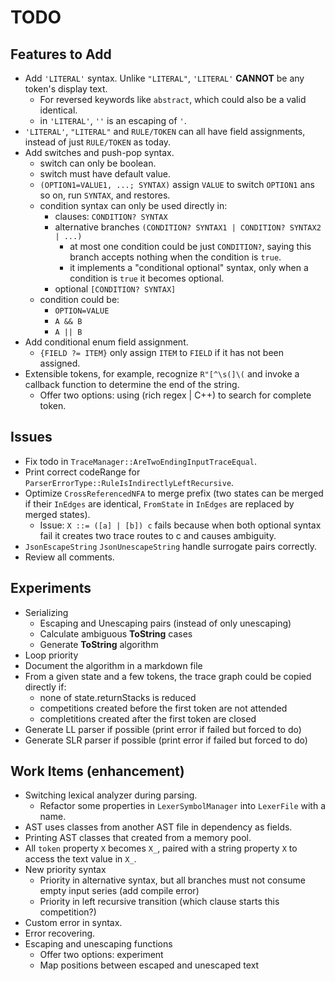 # TODO

## Features to Add

- Add `'LITERAL'` syntax. Unlike `"LITERAL"`, `'LITERAL'` **CANNOT** be any token's display text.
  - For reversed keywords like `abstract`, which could also be a valid identical.
  - in `'LITERAL'`, `''` is an escaping of `'`.
- `'LITERAL'`, `"LITERAL"` and `RULE/TOKEN` can all have field assignments, instead of just `RULE/TOKEN` as today.
- Add switches and push-pop syntax.
  - switch can only be boolean.
  - switch must have default value.
  - `(OPTION1=VALUE1, ...; SYNTAX)` assign `VALUE` to switch `OPTION1` ans so on, run `SYNTAX`, and restores.
  - condition syntax can only be used directly in:
    - clauses: `CONDITION? SYNTAX`
    - alternative branches `(CONDITION? SYNTAX1 | CONDITION? SYNTAX2 | ...)`
      - at most one condition could be just `CONDITION?`, saying this branch accepts nothing when the condition is `true`.
      - it implements a "conditional optional" syntax, only when a condition is `true` it becomes optional.
    - optional `[CONDITION? SYNTAX]`
  - condition could be:
    - `OPTION=VALUE`
    - `A && B`
    - `A || B`
- Add conditional enum field assignment.
  - `{FIELD ?= ITEM}` only assign `ITEM` to `FIELD` if it has not been assigned.
- Extensible tokens, for example, recognize `R"[^\s(]\(` and invoke a callback function to determine the end of the string.
  - Offer two options: using (rich regex | C++) to search for complete token.

## Issues

- Fix todo in `TraceManager::AreTwoEndingInputTraceEqual`.
- Print correct codeRange for `ParserErrorType::RuleIsIndirectlyLeftRecursive`.
- Optimize `CrossReferencedNFA` to merge prefix (two states can be merged if their `InEdges` are identical, `FromState` in `InEdges` are replaced by merged states).
  - Issue: `X ::= ([a] | [b]) c` fails because when both optional syntax fail it creates two trace routes to c and causes ambiguity.
- `JsonEscapeString` `JsonUnescapeString` handle surrogate pairs correctly.
- Review all comments.

## Experiments

- Serializing
  - Escaping and Unescaping pairs (instead of only unescaping)
  - Calculate ambiguous **ToString** cases
  - Generate **ToString** algorithm
- Loop priority
- Document the algorithm in a markdown file
- From a given state and a few tokens, the trace graph could be copied directly if:
  - none of state.returnStacks is reduced
  - competitions created before the first token are not attended
  - completitions created after the first token are closed
- Generate LL parser if possible (print error if failed but forced to do)
- Generate SLR parser if possible (print error if failed but forced to do)

## Work Items (enhancement)

- Switching lexical analyzer during parsing.
  - Refactor some properties in `LexerSymbolManager` into `LexerFile` with a name.
- AST uses classes from another AST file in dependency as fields.
- Printing AST classes that created from a memory pool.
- All `token` property `X` becomes `X_`, paired with a string property `X` to access the text value in `X_`.
- New priority syntax
  - Priority in alternative syntax, but all branches must not consume empty input series (add compile error)
  - Priority in left recursive transition (which clause starts this competition?)
- Custom error in syntax.
- Error recovering.
- Escaping and unescaping functions
  - Offer two options: experiment
  - Map positions between escaped and unescaped text
